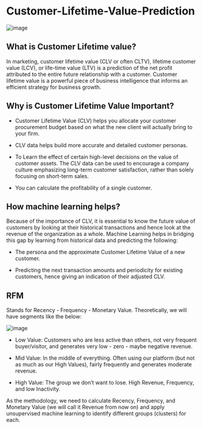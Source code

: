 # Customer-Lifetime-Value-Prediction

![image](https://github.com/basel-ay/Customer-Lifetime-Value-Prediction/assets/64821137/146a2430-7a8b-4a7e-92ff-ad57eafb0d68)

## What is Customer Lifetime value?
In marketing, customer lifetime value (CLV or often CLTV), lifetime customer value (LCV), or life-time value (LTV) is a prediction of the net profit attributed to the entire future relationship with a customer. Customer lifetime value is a powerful piece of business intelligence that informs an efficient strategy for business growth.

## Why is Customer Lifetime Value Important?
* Customer Lifetime Value (CLV) helps you allocate your customer procurement budget based on what the new client will actually bring to your firm.

* CLV data helps build more accurate and detailed customer personas.

* To Learn the effect of certain high-level decisions on the value of customer assets. The CLV data can be used to encourage a company culture emphasizing long-term customer satisfaction, rather than solely focusing on short-term sales.

* You can calculate the profitability of a single customer.

## How machine learning helps?
Because of the importance of CLV, it is essential to know the future value of customers by looking at their historical transactions and hence look at the revenue of the organization as a whole. Machine Learning helps in bridging this gap by learning from historical data and predicting the following:

* The persona and the approximate Customer Lifetime Value of a new customer.

* Predicting the next transaction amounts and periodicity for existing customers, hence giving an indication of their adjusted CLV.

## **RFM** 

Stands for Recency - Frequency - Monetary Value. Theoretically, we will have segments like the below:

![image](https://github.com/basel-ay/Customer-Lifetime-Value-Prediction/assets/64821137/9ef19242-1937-414e-9896-cc9cebdb513a)

* Low Value: Customers who are less active than others, not very frequent buyer/visitor, and generates very low - zero - maybe negative revenue.

* Mid Value: In the middle of everything. Often using our platform (but not as much as our High Values), fairly frequently and generates moderate revenue.

* High Value: The group we don’t want to lose. High Revenue, Frequency, and low Inactivity.


As the methodology, we need to calculate Recency, Frequency, and Monetary Value (we will call it Revenue from now on) and apply unsupervised machine learning to identify different groups (clusters) for each.

